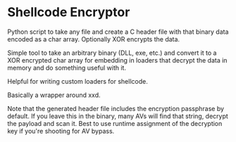 # Shellcode Encryptor
Python script to take any file and create a C header file with that binary data encoded as a char array. Optionally XOR encrypts the data. 


Simple tool to take an arbitrary binary (DLL, exe, etc.) 
and convert it to a XOR encrypted char array for embedding
in loaders that decrypt the data in memory and do something
useful with it. 

Helpful for writing custom loaders for shellcode. 

Basically a wrapper around xxd.

Note that the generated header file includes the encryption passphrase by default. If you leave this in the binary, many AVs will find that string, decrypt the payload and scan it. Best to use runtime assignment of the decryption key if you're shooting for AV bypass. 
